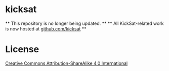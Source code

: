 kicksat
=======

** This repository is no longer being updated. **
** All KickSat-related work is now hosted at [github.com/kicksat](https://github.com/kicksat) **

# License

[Creative Commons Attribution-ShareAlike 4.0 International](https://creativecommons.org/licenses/by-sa/4.0/)
